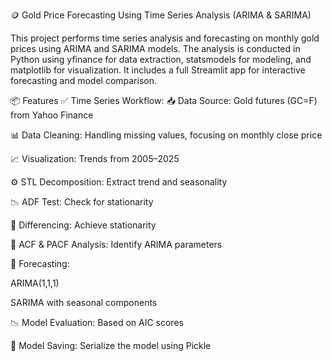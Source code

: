 🪙 Gold Price Forecasting Using Time Series Analysis (ARIMA & SARIMA)

This project performs time series analysis and forecasting on monthly gold prices using ARIMA and SARIMA models. The analysis is conducted in Python using yfinance for data extraction, statsmodels for modeling, and matplotlib for visualization. It includes a full Streamlit app for interactive forecasting and model comparison.

📦 Features
✅ Time Series Workflow:
📥 Data Source: Gold futures (GC=F) from Yahoo Finance

📊 Data Cleaning: Handling missing values, focusing on monthly close price

📈 Visualization: Trends from 2005–2025

⚙️ STL Decomposition: Extract trend and seasonality

📉 ADF Test: Check for stationarity

🔁 Differencing: Achieve stationarity

🧠 ACF & PACF Analysis: Identify ARIMA parameters

🔮 Forecasting:

ARIMA(1,1,1)

SARIMA with seasonal components

📉 Model Evaluation: Based on AIC scores

💾 Model Saving: Serialize the model using Pickle
